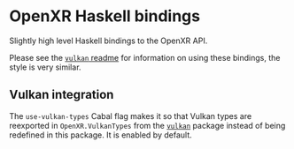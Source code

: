 # OpenXR Haskell bindings

Slightly high level Haskell bindings to the OpenXR API.

Please see the [`vulkan` readme](https://github.com/expipiplus1/vulkan/#vulkan)
for information on using these bindings, the style is very similar.

## Vulkan integration

The `use-vulkan-types` Cabal flag makes it so that Vulkan types are reexported
in `OpenXR.VulkanTypes` from the
[`vulkan`](https://hackage.haskell.org/package/vulkan) package instead of being
redefined in this package. It is enabled by default.
